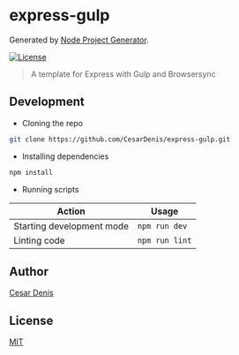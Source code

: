 # express-gulp

Generated by [Node Project Generator](https://github.com/robertoachar/generator-node).

[![License][license-badge]][license-url]

> A template for Express with Gulp and Browsersync

## Development

* Cloning the repo

```bash
git clone https://github.com/CesarDenis/express-gulp.git
```

* Installing dependencies

```bash
npm install
```

* Running scripts

| Action                    | Usage          |
| ------------------------- | -------------- |
| Starting development mode | `npm run dev`  |
| Linting code              | `npm run lint` |

## Author

[Cesar Denis](https://twitter.com/CesarDenis)

## License

[MIT](https://github.com/CesarDenis/express-gulp/blob/master/LICENSE)

[license-badge]: https://img.shields.io/github/license/CesarDenis/express-gulp.svg
[license-url]: https://opensource.org/licenses/MIT
